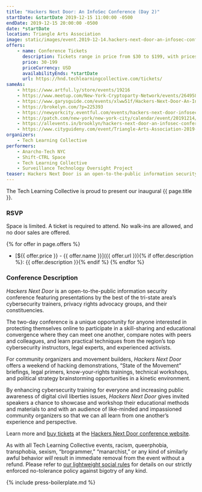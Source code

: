 ```yaml
---
title: "Hackers Next Door: An InfoSec Conference (Day 2)"
startDate: &startDate 2019-12-15 11:00:00 -0500
endDate: 2019-12-15 20:00:00 -0500
date: *startDate
location: Triangle Arts Association
image: static/images/event.2019-12-14.hackers-next-door-an-infosec-conference.rectangle.png
offers:
    - name: Conference Tickets
      description: Tickets range in price from $30 to $199, with prices rising as early bird and discounted rate tickets sell out.
      price: 30-199
      priceCurrency: USD
      availabilityEnds: *startDate
      url: https://hnd.techlearningcollective.com/tickets/
sameAs:
    - https://www.artful.ly/store/events/19216
    - https://www.meetup.com/New-York-Cryptoparty-Network/events/264958235/
    - https://www.garysguide.com/events/xlww51f/Hackers-Next-Door-An-InfoSec-Conference
    - https://brokelyn.com/?p=225393
    - https://newyorkcity.eventful.com/events/hackers-next-door-infosec-conference-/E0-001-131690411-3
    - https://patch.com/new-york/new-york-city/calendar/event/20191214/672701/hackers-next-door-an-infosec-conference
    - https://allevents.in/brooklyn/hackers-next-door-an-infosec-conference/80002066341344
    - https://www.cityguideny.com/event/Triangle-Arts-Association-2019-12-14-2019-12-14
organizers:
    - Tech Learning Collective
performers:
    - Anarcho-Tech NYC
    - Shift-CTRL Space
    - Tech Learning Collective
    - Surveillance Technology Oversight Project
teaser: Hackers Next Door is an open-to-the-public information security conference featuring invitation-only presentations by the best of the tri-state area’s cybersecurity trainers, privacy rights advocacy groups, and their constituencies.
---
```


The Tech Learning Collective is proud to present our inaugural {{ page.title }}.

### RSVP

Space is limited. A ticket is required to attend. No walk-ins are allowed, and no door sales are offered.

{% for offer in page.offers %}
* [${{ offer.price }} - {{ offer.name }}]({{ offer.url }}){% if offer.description %}: {{ offer.description }}{% endif %}
{% endfor %}

### Conference Description

*Hackers Next Door* is an open-to-the-public information security conference featuring presentations by the best of the tri-state area&rsquo;s cybersecurity trainers, privacy rights advocacy groups, and their constituencies.

The two-day conference is a unique opportunity for anyone interested in protecting themselves online to participate in a skill-sharing and educational convergence where they can meet one another, compare notes with peers and colleagues, and learn practical techniques from the region’s top cybersecurity instructors, legal experts, and experienced activists.

For community organizers and movement builders, *Hackers Next Door* offers a weekend of hacking demonstrations, &ldquo;State of the Movement&rdquo; briefings, legal primers, know-your-rights trainings, technical workshops, and political strategy brainstorming opportunities in a kinetic environment.

By enhancing cybersecurity training for everyone and increasing public awareness of digital civil liberties issues, *Hackers Next Door* gives invited speakers a chance to showcase and workshop their educational methods and materials to and with an audience of like-minded and impassioned community organizers so that we can all learn from one another’s experience and perspective.

Learn more and [buy tickets](https://hnd.techlearningcollective.com/tickets/) at the [Hackers Next Door conference website](https://hnd.techlearningcollective.com/).

As with all Tech Learning Collective events, racism, queerphobia, transphobia, sexism, &ldquo;brogrammer,&rdquo; &ldquo;manarchist,&rdquo; or any kind of similarly awful behavior *will* result in immediate removal from the event without a refund. Please refer to [our lightweight social rules](https://github.com/AnarchoTechNYC/meta/wiki/Social-rules) for details on our strictly enforced no-tolerance policy against bigotry of any kind.

{% include press-boilerplate.md %}
